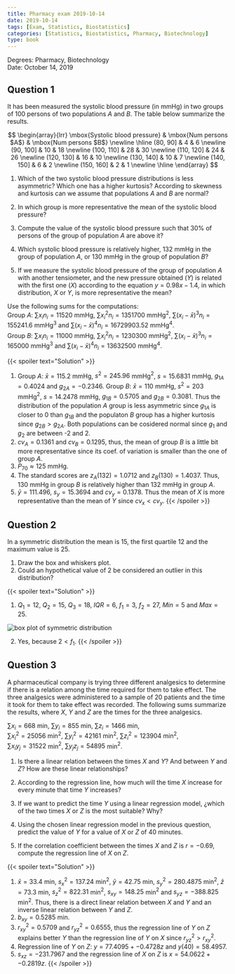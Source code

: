 ```yaml
---
title: Pharmacy exam 2019-10-14
date: 2019-10-14
tags: [Exam, Statistics, Biostatistics]
categories: [Statistics, Biostatistics, Pharmacy, Biotechnology]
type: book
---
```


Degrees: Pharmacy, Biotechnology  
Date: October 14, 2019

## Question 1

It has been measured the systolic blood pressure (in mmHg) in two groups of 100 persons of two populations $A$ and $B$.
The table below summarize the results.

$$
\begin{array}{lrr}
\mbox{Systolic blood pressure} & \mbox{Num persons $A$} & \mbox{Num persons $B$} \newline 
\hline
(80, 90] & 4 & 6 \newline
(90, 100] & 10 & 18 \newline
(100, 110] & 28 & 30 \newline
(110, 120] & 24 & 26 \newline
(120, 130] & 16 & 10 \newline
(130, 140] & 10 & 7 \newline
(140, 150] & 6 & 2 \newline
(150, 160] & 2 & 1 \newline
\hline
\end{array}
$$

1. Which of the two systolic blood pressure distributions is less asymmetric?
Which one has a higher kurtosis?
According to skewness and kurtosis can we assume that populations $A$ and $B$ are normal?

2. In which group is more representative the mean of the systolic blood pressure?

3. Compute the value of the systolic blood pressure such that 30% of persons of the group of population $A$ are above it?

4. Which systolic blood pressure is relatively higher, 132 mmHg in the group of population $A$, or 130 mmHg in the group of
population $B$?

5. If we measure the systolic blood pressure of the group of population $A$ with another tensiometer, and the new pressure obtained ($Y$) is related with the first one ($X$) according to the equation $y=0.98x-1.4$, in which distribution, $X$ or $Y$, is more representative the mean?

Use the following sums for the computations:  
Group $A$: $\sum x_in_i=11520$ mmHg, $\sum x_i^2n_i=1351700$ mmHg$^2$, $\sum (x_i-\bar x)^3n_i=155241.6$ mmHg$^3$ and $\sum (x_i-\bar x)^4n_i=16729903.52$ mmHg$^4$.\
Group $B$: $\sum x_in_i=11000$ mmHg, $\sum x_i^2n_i=1230300$ mmHg$^2$, $\sum (x_i-\bar x)^3n_i=165000$ mmHg$^3$ and $\sum (x_i-\bar x)^4n_i=13632500$ mmHg$^4$.

{{< spoiler text="Solution" >}}
1. Group $A$: $\bar x=115.2$ mmHg, $s^2=245.96$ mmHg$^2$, $s=15.6831$ mmHg, $g_{1A}=0.4024$ and $g_{2A}=-0.2346$.
Group $B$: $\bar x=110$ mmHg, $s^2=203$ mmHg$^2$, $s=14.2478$ mmHg, $g_{1B}=0.5705$ and $g_{2B}=0.3081$.
Thus the distribution of the population $A$ group is less asymmetric since $g_{1A}$ is closer to 0 than $g_{1B}$ and the populaton $B$ group has a higher kurtosis since $g_{2B}>g_{2A}$. Both populations can be cosidered normal since $g_1$ and $g_2$ are between -2 and 2.
2. $cv_A=0.1361$ and $cv_B=0.1295$, thus, the mean of group $B$ is a little bit more representative since its coef. of variation is smaller than the one of group $A$.
3. $P_{70}\approx 125$ mmHg.
4. The standard scores are $z_A(132)=1.0712$ and $z_B(130)=1.4037$. Thus, 130 mmHg in group $B$ is relatively higher than 132 mmHg in group $A$.
5. $\bar y=111.496$, $s_y=15.3694$ and $cv_y=0.1378$. Thus the mean of $X$ is more representative than the mean of $Y$ since $cv_x<cv_y$.
{{< /spoiler >}}

## Question 2

In a symmetric distribution the mean is 15, the first quartile 12 and the maximum value is 25.

1. Draw the box and whiskers plot.
2. Could an hypothetical value of 2 be considered an outlier in this distribution?

{{< spoiler text="Solution" >}}
1. $Q_1=12$, $Q_2=15$, $Q_3=18$, $IQR=6$, $f_1=3$, $f_2=27$, $Min=5$ and $Max=25$.

<img src="../img/des-gen-7-boxplot.svg" title="blox plot" alt="box plot of symmetric distribution" style="display: block; margin: auto;" />

2. Yes, because $2<f_1$.
{{< /spoiler >}}

## Question 3
A pharmaceutical company is trying three different analgesics to determine if there is a relation among the time required for them to take effect.
The three analgesics were administered to a sample of 20 patients and the time it took for them to take effect was recorded.
The following sums summarize the results, where $X$, $Y$ and $Z$ are the times for the three analgesics.

$\sum x_i=668$ min, $\sum y_i=855$ min, $\sum z_i=1466$ min,  
$\sum x_i^2=25056$ min$^2$, $\sum y_i^2=42161$ min$^2$, $\sum z_i^2=123904$ min$^2$,  
$\sum x_iy_j=31522$ min$^2$, $\sum y_jz_j=54895$ min$^2$.

1. Is there a linear relation between the times $X$ and $Y$? And between $Y$ and $Z$? How are these linear relationships?

2. According to the regression line, how much will the time $X$ increase for every minute that time $Y$ increases?

3. If we want to predict the time $Y$ using a linear regression model, ¿which of the two times $X$ or $Z$ is the most suitable? Why?

4. Using the chosen linear regression model in the previous question, predict the value of $Y$ for a value of $X$ or $Z$ of 40 minutes.

5. If the correlation coefficient between the times $X$ and $Z$ is $r=-0.69$, compute the regression line of $X$ on $Z$.

{{< spoiler text="Solution" >}}
1. $\bar x=33.4$ min, $s_x^2=137.24$ min$^2$,
$\bar y=42.75$ min, $s_y^2=280.4875$ min$^2$,
$\bar z=73.3$ min, $s_z^2=822.31$ min$^2$,
$s_{xy}=148.25$ min$^2$ and $s_{yz}=-388.825$ min$^2$.
Thus, there is a direct linear relation between $X$ and $Y$ and an inverse linear relation between $Y$ and $Z$.
2. $b_{xy}=0.5285$ min.
3. $r^2_{xy}=0.5709$ and $r^2_{yz}=0.6555$, thus the regression line of $Y$ on $Z$ explains better $Y$ than the regression line of $Y$ on $X$ since $r^2_{yz}>r^2_{xy}$.
4. Regression line of $Y$ on $Z$: $y=77.4095 + -0.4728z$ and $y(40)=58.4957$.
5. $s_{xz}=-231.7967$ and the regression line of $X$ on $Z$ is $x=54.0622 + -0.2819z$.
{{< /spoiler >}}

